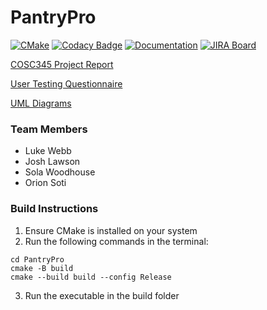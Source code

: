 # PantryPro

[![CMake](https://github.com/DigitalDiners/PantryPro/actions/workflows/cmake.yml/badge.svg)](https://github.com/DigitalDiners/PantryPro/actions/workflows/cmake.yml)
[![Codacy Badge](https://app.codacy.com/project/badge/Grade/0121423079c145a8a8f5d27bc725effc)](https://app.codacy.com/gh/DigitalDiners/PantryPro/dashboard?utm_source=gh&utm_medium=referral&utm_content=&utm_campaign=Badge_grade)
[![Documentation](https://codedocs.xyz/DigitalDiners/PantryPro.svg)](https://codedocs.xyz/DigitalDiners/PantryPro/)
[![JIRA Board](https://img.shields.io/badge/JIRA%20Board-Open-blue?style=flat&logo=jira&logoColor=white)](https://cosc345-project.atlassian.net/jira/software/projects/COS/boards/1/timeline)

[COSC345 Project Report](docs/Assignment1-Report.pdf)

[User Testing Questionnaire](docs/UserTestingQuestionnaire.pdf)

[UML Diagrams](https://viewer.diagrams.net/?tags=%7B%7D&highlight=0000ff&edit=_blank&layers=1&nav=1&title=ER.drawio#Uhttps%3A%2F%2Fraw.githubusercontent.com%2FDigitalDiners%2FPantryPro%2Fmain%2Fdocs%2FER.drawio)

 ### Team Members
- Luke Webb
- Josh Lawson
- Sola Woodhouse
- Orion Soti

### Build Instructions
1. Ensure CMake is installed on your system
2. Run the following commands in the terminal:
```
cd PantryPro
cmake -B build
cmake --build build --config Release
```
3. Run the executable in the build folder





